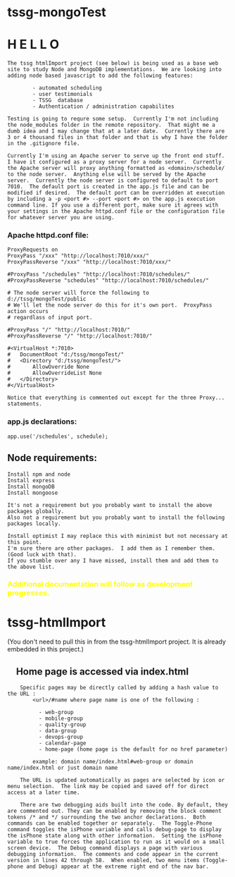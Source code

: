 # tssg-mongoTest

# H E L L O

    The tssg htmlImport project (see below) is being used as a base web site to study Node and MongoDB implementations.  We are looking into adding node based javascript to add the following features:

            - automated scheduling
            - user testimonials
            - TSSG  database
            - Authentication / administration capabilites

    Testing is going to requre some setup.  Currently I'm not including the node_modules folder in the remote repository.  That might me a dumb idea and I may change that at a later date.  Currently there are 3 or 4 thousand files in that folder and that is why I have the folder in the .gitignore file.  

    Currently I'm using an Apache server to serve up the front end stuff. I have it configured as a proxy server for a node server.  Currently the Apache server will proxy anything formatted as <domain>/schedule/ to the node server.  Anything else will be served by the Apache server.  Currently the node server is configured to default to port 7010.  The default port is created in the app.js file and can be modified if desired.  The default port can be overridden at execution by including a -p <port #> --port <port #> on the app.js execution command line. If you use a different port, make sure it agrees with your settings in the Apache httpd.conf file or the configuration file for whatever server you are using.

### Apache httpd.conf file:

    ProxyRequests on
    ProxyPass "/xxx" "http://localhost:7010/xxx/"
    ProxyPassReverse "/xxx" "http://localhost:7010/xxx/"

    #ProxyPass "/schedules" "http://localhost:7010/schedules/"
    #ProxyPassReverse "schedules" "http://localhost:7010/schedules/"

    # The node server will force the following to d://tssg/mongoTest/public
    # We'll let the node server do this for it's own port.  ProxyPass action occurs
    # regardlass of input port.

    #ProxyPass "/" "http://localhost:7010/"
    #ProxyPassReverse "/" "http://localhost:7010/"

    #<VirtualHost *:7010>
    #	DocumentRoot "d:/tssg/mongoTest/"
    #	<Directory "d:/tssg/mongoTest/">
    #		AllowOverride None
    #		AllowOverrideList None
    #	</Directory>
    #</VirtualHost>

    Notice that everything is commented out except for the three Proxy... statements.

### app.js declarations:

    app.use('/schedules', schedule);

## Node requirements:

    Install npm and node
    Install express
    Install mongoDB
    Install mongoose

    It's not a requirement but you probably want to install the above packages globally.
    Also not a requirement but you probably want to install the following packages locally.

    Install optimist I may replace this with minimist but not necessary at this point.
    I'm sure there are other packages.  I add them as I remember them.  (Good luck with that).
    If you stumble over any I have missed, install them and add them to the above list.

### <span style="color:yellow">Additional documentation will follow as development progresses.</span>

# tssg-htmlImport
(You don't need to pull this in from the tssg-htmlImport project.  It is already embedded in this project.)
## &nbsp;&nbsp;&nbsp;&nbsp;Home page is accessed via index.html

        Specific pages may be directly called by adding a hash value to the URL :
            <url>/#name where page name is one of the following :

              - web-group
              - mobile-group
              - quality-group
              - data-group
              - devops-group
              - calendar-page
              - home-page (home page is the default for no href parameter)

            example: domain name/index.html#web-group or domain name/index.html or just domain name

        The URL is updated automatically as pages are selected by icon or menu selection.  The link may be copied and saved off for direct access at a later time.

        There are two debugging aids built into the code. By default, they are commented out. They can be enabled by removing the block comment tokens /* and */ surrounding the two anchor declarations.  Both commands can be enabled together or separately.  The Toggle-Phone command toggles the isPhone variable and calls debug-page to display the isPhone state along with other information.  Setting the isPhone variable to true forces the application to run as it would on a small screen device.  The Debug command displays a page with various debugging information.  The comments and code appear in the current version in lines 42 through 58.  When enabled, two menu items (Toggle-phone and Debug) appear at the extreme right end of the nav bar.
